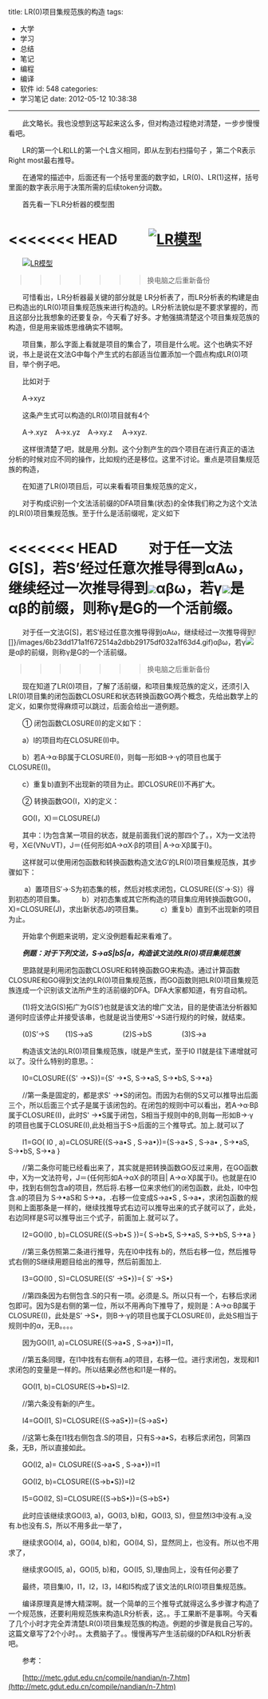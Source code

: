 title: LR(0)项目集规范族的构造
tags:
  - 大学
  - 学习
  - 总结
  - 笔记
  - 编程
  - 编译
  - 软件
id: 548
categories:
  - 学习笔记
date: 2012-05-12 10:38:38
---

　　此文略长。我也没想到这写起来这么多，但对构造过程绝对清楚，一步步慢慢看吧。

　　LR的第一个L和LL的第一个L含义相同，即从左到右扫描句子 ，第二个R表示Right most最右推导。

　　在通常的描述中，后面还有一个括号里面的数字如，LR(0)、LR(1)这样，括号里面的数字表示用于决策所需的后续token分词数。

　　首先看一下LR分析器的模型图

<<<<<<< HEAD
　　[![]({{BASE_PATH}}/images/ "LR模型")](http://leaverimage.b0.upaiyun.com/21392_o.jpg)
=======
　　[![](/images/ "LR模型")](http://leaverimage.b0.upaiyun.com/21392_o.jpg)
>>>>>>> 换电脑之后重新备份

　　可惜看出，LR分析器最关键的部分就是 LR分析表了，而LR分析表的构建是由已构造出的LR(0)项目集规范族来进行构造的。LR分析法貌似是不要求掌握的，而且这部分比我想象的还要复杂，今天看了好多。才勉强搞清楚这个项目集规范族的构造，但是用来锻炼思维确实不错啊。

　　项目集，那么字面上看就是项目的集合了，项目是什么呢。这个也确实不好说，书上是说在文法G中每个产生式的右部适当位置添加一个圆点构成LR(0)项目，举个例子吧。

　　比如对于

　　A-&gt;xyz

　　这条产生式可以构造的LR(0)项目就有4个

　　A-&gt;.xyz    A-&gt;x.yz    A-&gt;xy.z     A-&gt;xyz.

　　这样很清楚了吧，就是用.分割。这个分割产生的四个项目在进行真正的语法分析的时候对应不同的操作，比如规约还是移位。这里不讨论。重点是项目集规范族的构造，

　　在知道了LR(0)项目后，可以来看看项目集规范族的定义，

　　对于构成识别一个文法活前缀的DFA项目集(状态)的全体我们称之为这个文法的LR(0)项目集规范族。至于什么是活前缀呢，定义如下

<<<<<<< HEAD
　　对于任一文法G[S]，若S’经过任意次推导得到αAω，继续经过一次推导得到![]({{BASE_PATH}}/images/6b23dd171a1f672514a2dbb29175df032a1f63d4.gif)αβω，若γ![]({{BASE_PATH}}/images/)是αβ的前缀，则称γ是G的一个活前缀。
=======
　　对于任一文法G[S]，若S’经过任意次推导得到αAω，继续经过一次推导得到![]}/images/6b23dd171a1f672514a2dbb29175df032a1f63d4.gif)αβω，若γ![](/images/)是αβ的前缀，则称γ是G的一个活前缀。
>>>>>>> 换电脑之后重新备份

　　现在知道了LR(0)项目，了解了活前缀，和项目集规范族的定义，还须引入LR(0)项目集的闭包函数CLOSURE和状态转换函数GO两个概念，先给出数学上的定义，如果你觉得麻烦可以跳过，后面会给出一道例题。

　　① 闭包函数CLOSURE(I)的定义如下：

　　a）I的项目均在CLOSURE(I)中。

　　b）若A→α·Bβ属于CLOSURE(I)，则每一形如B→·γ的项目也属于CLOSURE(I)。

　　c）重复b)直到不出现新的项目为止。即CLOSURE(I)不再扩大。

　　② 转换函数GO(I，X)的定义：

　　GO(I，X)＝CLOSURE(J)

　　其中：I为包含某一项目的状态，就是前面我们说的那四个了。，X为一文法符号，X∈(VN∪VT)，J＝{任何形如A→αX·β的项目| A→α·Xβ属于I}。

　　这样就可以使用闭包函数和转换函数构造文法G′的LR(0)项目集规范族，其步骤如下：

　　  a）置项目S′→·S为初态集的核，然后对核求闭包，CLOSURE({S′→·S}）得到初态的项目集。
　　  b）对初态集或其它所构造的项目集应用转换函数GO(I，X)=CLOSURE(J)，求出新状态J的项目集。
　　  c）重复b）直到不出现新的项目为止。

　　开始拿个例题来说明，定义没例题看起来看难了。

　　**_例题：对于下列文法，S→aS|bS|a，构造该文法的LR(0)项目集规范族_**

　　思路就是利用闭包函数CLOSURE和转换函数GO来构造。通过计算函数CLOSURE和GO得到文法的LR(0)项目集规范族，而GO函数则把LR(0)项目集规范族连成一个识别该文法所产生的活前缀的DFA。DFA大家都知道，有穷自动机。

　　(1)将文法G(S)拓广为G(S’)也就是该文法的增广文法，目的是使语法分析器知道何时应该停止并接受该串，也就是说当使用S'-&gt;S进行规约的时候，就结束。

　　(0)S’→S
　　(1)S→aS　　
　　(2)S→bS　　
　　(3)S→a

　　构造该文法的LR(0)项目集规范族，I就是产生式，至于I0 I1就是往下递增就可以了。没什么特别的意思。：

　　I0=CLOSURE({S' →•S})={S’ →•S, S→•aS, S→•bS, S→•a}

　　//第一条是固定的，都是求S' →•S的闭包。而因为右侧的S又可以推导出后面三个，所以后面三个式子是属于该闭包的。在闭包的规则中可以看出，若A→α·Bβ属于CLOSURE(I)，此时S' →•S属于闭包，S相当于规则中的B,则每一形如B→·γ的项目也属于CLOSURE(I),此处相当于S-&gt;后面的三个推导式。加上.就可以了

　　I1=GO( I0 , a)=CLOSURE({S→a•S , S→a•})={S→a•S , S→a• , S→•aS, S→•bS, S→•a }

　　//第二条你可能已经看出来了，其实就是把转换函数GO反过来用，在GO函数中，X为一文法符号，J＝{任何形如A→αX·β的项目| A→α·Xβ属于I}。也就是在I0中，找到右侧包含a的项目，然后将.右移一位来求他们的闭包函数，此处，I0中包含.a的项目为 S→•aS和 S→•a，.右移一位变成S→a•S , S→a•，求闭包函数的规则和上面那条是一样的，继续找推导式右边可以推导出来的式子就可以了，此处，右边同样是S可以推导出三个式子，前面加上.就可以了。

　　I2=GO(I0 , b)=CLOSURE({S→b•S })={ S→b•S, S→•aS, S→•bS, S→•a }

　　//第三条仿照第二条进行推导，先在I0中找有.b的，然后右移一位，然后推导式右侧的S继续用题目给出的推导，然后前面加上.

　　I3=GO(I0 , S)=CLOSURE({S’ →S•})={ S’ →S•}

　　//第四条因为右侧包含.S的只有一项。必须是.S。所以只有一个，右移后求闭包即可。因为S是右侧的第一位，所以不用再向下推导了，规则是：A→α·Bβ属于CLOSURE(I)，此处是S’ →S•，则B→·γ的项目也属于CLOSURE(I)，此处S相当于规则中的α，无B。。。。

　　因为GO(I1, a)=CLOSURE({S→a•S , S→a•})=I1，

　　//第五条同理，在I1中找有右侧有.a的项目，右移一位。进行求闭包，发现和I1求闭包的变量是一样的。所以结果必然也和I1是一样的。

　　GO(I1, b)=CLOSURE(S→b•S)=I2.

　　//第六条没有新的I产生。

　　I4=GO(I1, S)=CLOSURE({S→aS•})={S→aS•}

　　//这第七条在I1找右侧包含.S的项目，只有S→a•S，右移后求闭包，同第四条，无B，所以直接如此。

　　GO(I2, a)= CLOSURE({S→a•S , S→a•})=I1

　　GO(I2, b)=CLOSURE({S→b•S})=I2

　　I5=GO(I2, S)=CLOSURE({S→bS•})={S→bS•}

　　此时应该继续求GO(I3, a)，GO(I3, b)和，GO(I3, S)，但显然I3中没有.a,没有.b也没有.S，所以不用多此一举了，

　　继续求GO(I4, a)，GO(I4, b)和，GO(I4, S)，显然同上，也没有。所以也不用求了，

　　继续求GO(I5, a)，GO(I5, b)和，GO(I5, S),理由同上，没有任何必要了

　　最终，项目集I0，I1，I2，I3，I4和I5构成了该文法的LR(0)项目集规范族。

　　编译原理真是博大精深啊。就一个简单的三个推导式就得这么多步骤才构造了一个规范族，还要利用规范族来构造LR分析表，这。。手工果断不是事啊。今天看了几个小时才完全弄清楚LR(0)项目集规范族的构造。例题的步骤是我自己写的。这篇文章写了2个小时。。太费脑子了。。慢慢再写产生活前缀的DFA和LR分析表吧。

　　参考：

　　[http://metc.gdut.edu.cn/compile/nandian/n-7.htm](http://metc.gdut.edu.cn/compile/nandian/n-7.htm)